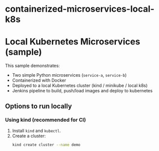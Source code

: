 # containerized-microservices-local-k8s
# Local Kubernetes Microservices (sample)

This sample demonstrates:
- Two simple Python microservices (`service-a`, `service-b`)
- Containerized with Docker
- Deployed to a local Kubernetes cluster (kind / minikube / local k8s)
- Jenkins pipeline to build, push/load images and deploy to kubernetes

## Options to run locally

### Using kind (recommended for CI)
1. Install `kind` and `kubectl`.
2. Create a cluster:
   ```bash
   kind create cluster --name demo
